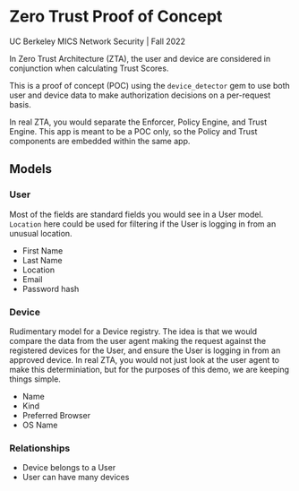 # Zero Trust Proof of Concept

UC Berkeley MICS Network Security | Fall 2022

In Zero Trust Architecture (ZTA), the user and device are considered in conjunction when calculating Trust Scores.

This is a proof of concept (POC) using the `device_detector` gem to use both user and device data to make authorization
decisions on a per-request basis.

In real ZTA, you would separate the Enforcer, Policy Engine, and Trust Engine. This app is meant to be a POC only, so
the Policy and Trust components are embedded within the same app.

## Models

### User

Most of the fields are standard fields you would see in a User model. `Location` here could be used for filtering if the
User is logging in from an unusual location.

- First Name
- Last Name
- Location
- Email
- Password hash

### Device

Rudimentary model for a Device registry. The idea is that we would compare the data from the user agent making the
request against the registered devices for the User, and ensure the User is logging in from an approved device. In real
ZTA, you would not just look at the user agent to make this determiniation, but for the purposes of this demo, we are
keeping things simple.

- Name
- Kind
- Preferred Browser
- OS Name

### Relationships

- Device belongs to a User
- User can have many devices
